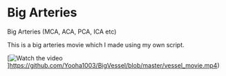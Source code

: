 # Big Arteries
Big Arteries (MCA, ACA, PCA, ICA etc)

This is a big arteries movie which I made using my own script.

[![Watch the video](https://raw.github.com/GabLeRoux/WebMole/master/ressources/WebMole_Youtube_Video.png)]https://github.com/Yooha1003/BigVessel/blob/master/vessel_movie.mp4)
